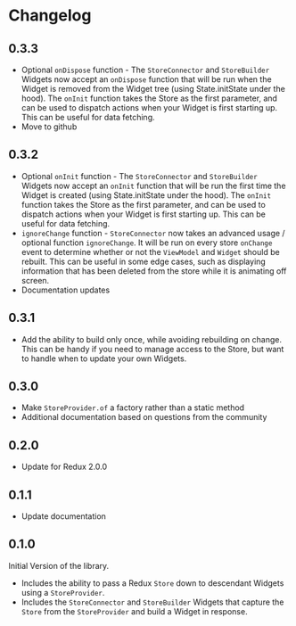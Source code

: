 # Changelog

## 0.3.3

  * Optional `onDispose` function - The `StoreConnector` and `StoreBuilder` Widgets now accept an `onDispose` function that will be run when the Widget is removed from the Widget tree (using State.initState under the hood). The `onInit` function takes the Store as the first parameter, and can be used to dispatch actions when your Widget is first starting up. This can be useful for data fetching.
  * Move to github

## 0.3.2

  * Optional `onInit` function - The `StoreConnector` and `StoreBuilder` Widgets now accept an `onInit` function that will be run the first time the Widget is created (using State.initState under the hood). The `onInit` function takes the Store as the first parameter, and can be used to dispatch actions when your Widget is first starting up. This can be useful for data fetching.
  * `ignoreChange` function - `StoreConnector` now takes an advanced usage / optional function `ignoreChange`. It will be run on every store `onChange` event to determine whether or not the `ViewModel` and `Widget` should be rebuilt. This can be useful in some edge cases, such as displaying information that has been deleted from the store while it is animating off screen. 
  * Documentation updates

## 0.3.1

  * Add the ability to build only once, while avoiding rebuilding on change. This can be handy if you need to manage access to the Store, but want to handle when to update your own Widgets. 
  
## 0.3.0

  * Make `StoreProvider.of` a factory rather than a static method
  * Additional documentation based on questions from the community
  
## 0.2.0

  * Update for Redux 2.0.0
  
## 0.1.1

  * Update documentation

## 0.1.0

Initial Version of the library. 

  * Includes the ability to pass a Redux `Store` down to descendant Widgets using a `StoreProvider`. 
  * Includes the `StoreConnector` and `StoreBuilder` Widgets that capture the `Store` from the `StoreProvider` and build a Widget in response.
